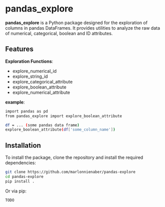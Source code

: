 # pandas_explore

**pandas_explore** is a Python package designed for the exploration of columns in pandas DataFrames. It provides utilities to analyze the raw data of numerical, categorical, boolean and ID attributes.

## Features

**Exploration Functions**:
- explore_numerical_id
- explore_string_id
- explore_categorical_attribute
- explore_boolean_attribute
- explore_numerical_attribute

**example**:
```bash
import pandas as pd
from pandas_explore import explore_boolean_attribute

df = ... (some pandas data frame)
explore_boolean_attribute(df['some_column_name'])
```

## Installation

To install the package, clone the repository and install the required dependencies:

```bash
git clone https://github.com/marlonnienaber/pandas-explore
cd pandas-explore
pip install .
```

Or via pip:

```bash
TODO
```


